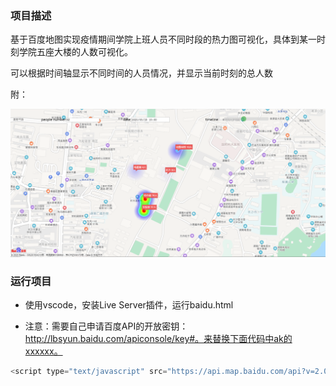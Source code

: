 ### 项目描述

基于百度地图实现疫情期间学院上班人员不同时段的热力图可视化，具体到某一时刻学院五座大楼的人数可视化。

可以根据时间轴显示不同时间的人员情况，并显示当前时刻的总人数

附：

![heatmap](./imgs/heatmap.png)

### 运行项目

+ 使用vscode，安装Live Server插件，运行baidu.html

+ 注意：需要自己申请百度API的开放密钥：http://lbsyun.baidu.com/apiconsole/key#。来替换下面代码中ak的xxxxxx。

```js
<script type="text/javascript" src="https://api.map.baidu.com/api?v=2.0&ak=xxxxxx"></script>
```
